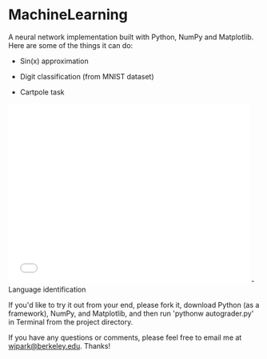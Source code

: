 # MachineLearning
A neural network implementation built with Python, NumPy and Matplotlib. Here are some of the things it can do:

- Sin(x) approximation

- Digit classification (from MNIST dataset)

- Cartpole task
<iframe src='//gifs.com/embed/cartpole-task-oQJAzk' frameborder='0' scrolling='no' width='482px' height='360px' style='-webkit-backface-visibility: hidden;-webkit-transform: scale(1);' ></iframe>
- Language identification

If you'd like to try it out from your end, please fork it, download Python (as a framework), NumPy, and Matplotlib, and then run 'pythonw autograder.py' in Terminal from the project directory.

If you have any questions or comments, please feel free to email me at wjpark@berkeley.edu. Thanks!
